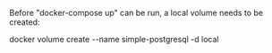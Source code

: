 Before "docker-compose up" can be run, a local volume needs to be created:

docker volume create --name simple-postgresql -d local

